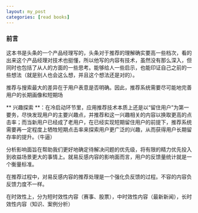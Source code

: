 ```yaml
---
layout: my_post
categories: [read books]
---
```


### 前言
这本书是头条的一个产品经理写的，头条对于推荐的理解确实要高一些档次，看的出来这个产品经理对技术也挺懂，所以他写的内容有技术，虽然没有那么深入，但同时也包括了从人的方面的一些思考。能够给人一些启示，也能印证自己之前的一些想法（就是别人也会这么想，并且这个想法还是对的）。

推荐与搜索最大的差异在于用户表意是否明确。因此，推荐系统需要尽可能地完善用户的长期画像和短期场

** 兴趣探索 **：在冷启动环节里，应用推荐技术本质上还是以“留住用户”为第一要务，尽快发现用户的主要兴趣点，并推荐和这一兴趣相关的内容以换取更高的点击率；而当新用户已经成了老用户，在已经实现短期留住用户的前提下，推荐系统需要再一定程度上牺牲短期点击率来探索用户更广泛的兴趣，从而获得用户长期留存率的提升。（牛逼）

分析影响面旨在帮助我们更好地确定待解决问题的优先级，将有限的精力优先投入到收益场景更大的事情上。就易反感内容的影响面而言，用户的反馈量统计就是一个衡量标准。

在推荐过程中，对易反感内容的推荐处理是一个强化负反馈的过程。不容的内容负反馈力度不一样。

在时效性上，分为短时效性内容（赛事、股票），中时效性内容（最新新闻），长时效性内容（知识、案例分析）
